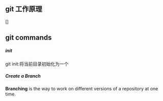 ## git 工作原理
[]

## git commands
##### init
git init:将当前目录初始化为一个

##### Create a Branch
**Branching** is the way to work on different versions of a repository at one time.